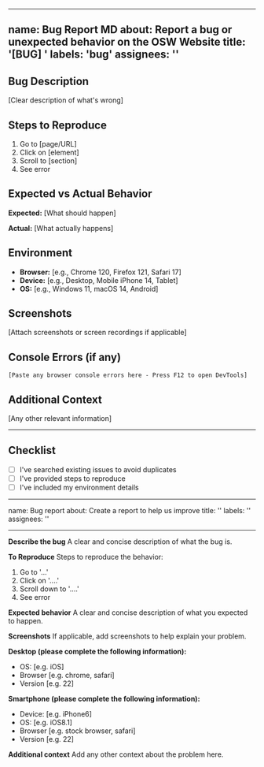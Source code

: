 
---
name: Bug Report MD
about: Report a bug or unexpected behavior on the OSW Website
title: '[BUG] '
labels: 'bug'
assignees: ''
---

## Bug Description
[Clear description of what's wrong]

## Steps to Reproduce
1. Go to [page/URL]
2. Click on [element]
3. Scroll to [section]
4. See error

## Expected vs Actual Behavior
**Expected:** [What should happen]

**Actual:** [What actually happens]

## Environment
- **Browser:** [e.g., Chrome 120, Firefox 121, Safari 17]
- **Device:** [e.g., Desktop, Mobile iPhone 14, Tablet]
- **OS:** [e.g., Windows 11, macOS 14, Android]

## Screenshots
[Attach screenshots or screen recordings if applicable]

## Console Errors (if any)
```
[Paste any browser console errors here - Press F12 to open DevTools]
```

## Additional Context
[Any other relevant information]

---

## Checklist
- [ ] I've searched existing issues to avoid duplicates
- [ ] I've provided steps to reproduce
- [ ] I've included my environment details
---
name: Bug report
about: Create a report to help us improve
title: ''
labels: ''
assignees: ''

---

**Describe the bug**
A clear and concise description of what the bug is.

**To Reproduce**
Steps to reproduce the behavior:
1. Go to '...'
2. Click on '....'
3. Scroll down to '....'
4. See error

**Expected behavior**
A clear and concise description of what you expected to happen.

**Screenshots**
If applicable, add screenshots to help explain your problem.

**Desktop (please complete the following information):**
 - OS: [e.g. iOS]
 - Browser [e.g. chrome, safari]
 - Version [e.g. 22]

**Smartphone (please complete the following information):**
 - Device: [e.g. iPhone6]
 - OS: [e.g. iOS8.1]
 - Browser [e.g. stock browser, safari]
 - Version [e.g. 22]

**Additional context**
Add any other context about the problem here.
